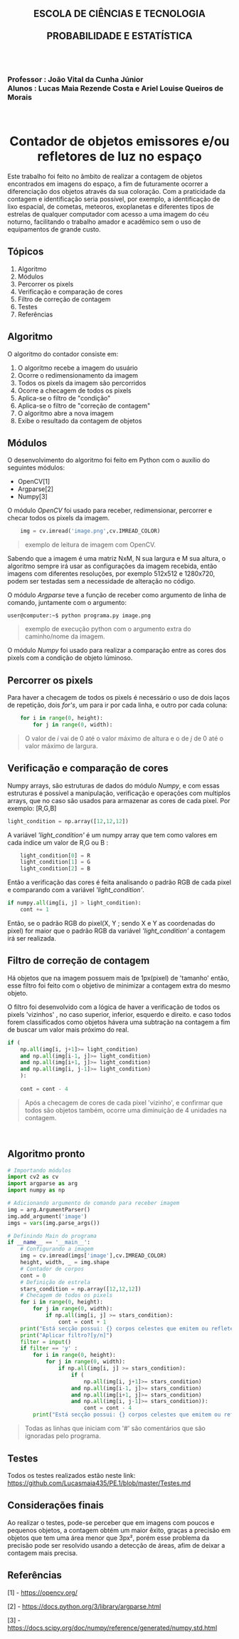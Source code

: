 <h2 align = "center">
ESCOLA DE CIÊNCIAS E TECNOLOGIA
<br>
<br>
PROBABILIDADE E ESTATÍSTICA 
</h2>
<br>
<br>
<h3>
Professor : João Vital da Cunha Júnior 
<br>
Alunos : Lucas Maia Rezende Costa e Ariel Louise Queiros de Morais
</h3></h3>
<br>
<h1 align='center'> 
Contador de objetos emissores e/ou refletores de luz no espaço
</h1>
Este trabalho foi feito no âmbito de realizar a contagem de objetos encontrados em imagens do espaço, a fim de futuramente ocorrer a diferenciação dos objetos através da sua coloração. Com a praticidade da contagem e identificação 
seria possível, por exemplo, a identificação de lixo espacial, de cometas, meteoros, exoplanetas e diferentes tipos de estrelas de qualquer computador com acesso a uma imagem do céu noturno, facilitando o trabalho amador e acadêmico sem o uso de equipamentos de grande custo.
<br>

## Tópicos
1. Algoritmo
1. Módulos
1. Percorrer os pixels
1. Verificação e comparação de cores
1. Filtro de correção de contagem  
1. Testes
1. Referências

## Algoritmo  
O algoritmo do contador consiste em:

<ol>
    <li>O algoritmo recebe a imagem do usuário</li>
    <li>Ocorre o redimensionamento da imagem </li>
    <li>Todos os pixels da imagem são percorridos</li>
    <li>Ocorre a checagem de todos os pixels</li>
    <li>Aplica-se o filtro de "condição"</li>
    <li>Aplica-se o filtro de "correção de contagem"</li>
    <li>O algoritmo abre a nova imagem</li>
    <li>Exibe o resultado da contagem de objetos</li>
</ol>

## Módulos
O desenvolvimento do algoritmo foi feito em Python com o auxílio do seguintes módulos:

* OpenCV[1]
* Argparse[2]
* Numpy[3]

O módulo _OpenCV_ foi usado para receber, redimensionar, percorrer e checar todos os pixels da imagem.

```Python
    img = cv.imread('image.png',cv.IMREAD_COLOR)
``` 
> exemplo de leitura de imagem com OpenCV.

Sabendo que a imagem é uma matriz NxM, N sua largura e M sua altura, o algoritmo sempre irá usar as configurações da imagem recebida, então imagens com diferentes resoluções, por exemplo 512x512 e 1280x720, podem ser testadas sem a necessidade de alteração no código.

O módulo _Argparse_ teve a função de receber como argumento de linha de comando, juntamente com o argumento:
```console
user@computer:~$ python programa.py image.png
```
> exemplo de execução python com o argumento extra do caminho/nome da imagem.

O módulo _Numpy_ foi usado para realizar a comparação entre as cores dos pixels com a condição de objeto lúminoso.

## Percorrer os pixels
Para haver a checagem de todos os pixels é necessário o uso de dois laços de repetição, dois _for's_, um para ir por cada linha, e outro por cada coluna:
```python
    for i in range(0, height):
        for j in range(0, width):
```
> O valor de _i_ vai de 0 até o valor máximo de altura e o de _j_ de 0 até o valor máximo de largura.

## Verificação e comparação de cores

Numpy arrays, são estruturas de dados do módulo _Numpy_, e com essas estruturas é possível a manipulação, verificação e operações com multiplos arrays, que no caso são usados para armazenar as cores de cada pixel. Por exemplo:
[R,G,B]
```python
light_condition = np.array([12,12,12])
```
A variável _'light_condition'_ é um numpy array que tem como valores em cada índice um valor de R,G ou B :
```Python
    light_condition[0] = R
    light_condition[1] = G
    light_condition[2] = B
```
Então a verificação das cores é feita analisando o padrão RGB de cada pixel e comparando com a variável _'light_condition'_.
```Python
if numpy.all(img[i, j] > light_condition):
    cont += 1
```
Então, se o padrão RGB do pixel(X, Y ; sendo X e Y as coordenadas do pixel) for maior que o padrão RGB da variável  _'light_condition'_ a contagem irá ser realizada.

## Filtro de correção de contagem
Há objetos que na imagem possuem mais de 1px(pixel) de 'tamanho' então, esse filtro foi feito com o objetivo de minimizar a contagem extra do mesmo objeto. 

O filtro foi desenvolvido com a lógica de haver a verificação de todos os pixels 'vizinhos' , no caso superior, inferior, esquerdo e direito. e caso todos forem classificados como objetos hávera uma subtração na contagem a fim de buscar um valor mais próximo do real.

```python
if (
    np.all(img[i, j+1]>= light_condition) 
    and np.all(img[i-1, j]>= light_condition) 
    and np.all(img[i+1, j]>= light_condition)  
    and np.all(img[i, j-1]>= light_condition)
    ):
    
    cont = cont - 4
```
> Após a checagem de cores de cada pixel 'vizinho', e confirmar que todos são objetos também, ocorre uma diminuição de 4 unidades na contagem.

<br>

## Algoritmo pronto
```python
# Importando módulos
import cv2 as cv
import argparse as arg
import numpy as np

# Adicionando argumento de comando para receber imagem  
img = arg.ArgumentParser()
img.add_argument('image')
imgs = vars(img.parse_args())

# Definindo Main do programa
if __name__ == '__main__':
    # Configurando a imagem
    img = cv.imread(imgs['image'],cv.IMREAD_COLOR)
    height, width, _ = img.shape
    # Contador de corpos
    cont = 0
    # Definição de estrela
    stars_condition = np.array([12,12,12])
    # Checagem de todos os pixels
    for i in range(0, height):
        for j in range(0, width):
            if np.all(img[i, j] >= stars_condition):
                cont = cont + 1
    print("Está secção possui: {} corpos celestes que emitem ou refletem luz".format(cont))
    print("Aplicar filtro?[y/n]")
    filter = input()
    if filter == 'y' :
        for i in range(0, height):
            for j in range(0, width):
                if np.all(img[i, j] >= stars_condition):
                    if (
                        np.all(img[i, j+1]>= stars_condition) 
                    and np.all(img[i-1, j]>= stars_condition) 
                    and np.all(img[i+1, j]>= stars_condition)  
                    and np.all(img[i, j-1]>= stars_condition)):
                        cont = cont - 4
        print("Está secção possui: {} corpos celestes que emitem ou refletem luz (Filtro aplicado)".format(cont))
```
> Todas as linhas que iniciam com '#' são comentários que são ignoradas pelo programa.
## Testes

Todos os testes realizados estão neste link: https://github.com/Lucasmaia435/PE.1/blob/master/Testes.md
## Considerações finais

Ao realizar o testes, pode-se perceber que em imagens com poucos e pequenos objetos, a contagem obtém um maior êxito, graças a precisão em objetos que tem uma área menor que 3px², porém esse problema da precisão pode ser resolvido usando a detecção de áreas, afim de deixar a contagem mais precisa.


## Referências

[1] - https://opencv.org/

[2] - https://docs.python.org/3/library/argparse.html

[3] - https://docs.scipy.org/doc/numpy/reference/generated/numpy.std.html